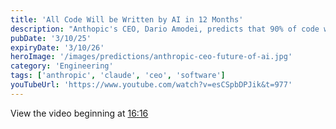 ```yaml
---
title: 'All Code Will be Written by AI in 12 Months'
description: "Anthopic's CEO, Dario Amodei, predicts that 90% of code will be written by AI by September, 2025. And that essentially all code will be written by AI by March, 2026."
pubDate: '3/10/25'
expiryDate: '3/10/26'
heroImage: '/images/predictions/anthropic-ceo-future-of-ai.jpg'
category: 'Engineering'
tags: ['anthropic', 'claude', 'ceo', 'software']
youTubeUrl: 'https://www.youtube.com/watch?v=esCSpbDPJik&t=977'
---
```


View the video beginning at [16:16](https://youtu.be/esCSpbDPJik?t=977)
